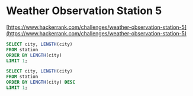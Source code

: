 # Weather Observation Station 5

[https://www.hackerrank.com/challenges/weather-observation-station-5](https://www.hackerrank.com/challenges/weather-observation-station-5)

```sql
SELECT city, LENGTH(city)
FROM station
ORDER BY LENGTH(city)
LIMIT 1;

SELECT city, LENGTH(city)
FROM station
ORDER BY LENGTH(city) DESC
LIMIT 1;
```